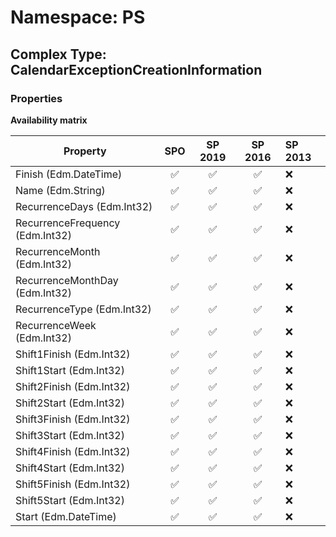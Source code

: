 # Namespace: PS

## Complex Type: CalendarExceptionCreationInformation

### Properties

**Availability matrix**

Property | SPO | SP 2019 | SP 2016 | SP 2013
----------|:---:|:-------:|:-------:|:-------
Finish (Edm.DateTime) | ✅ | ✅ | ✅ | ❌
Name (Edm.String) | ✅ | ✅ | ✅ | ❌
RecurrenceDays (Edm.Int32) | ✅ | ✅ | ✅ | ❌
RecurrenceFrequency (Edm.Int32) | ✅ | ✅ | ✅ | ❌
RecurrenceMonth (Edm.Int32) | ✅ | ✅ | ✅ | ❌
RecurrenceMonthDay (Edm.Int32) | ✅ | ✅ | ✅ | ❌
RecurrenceType (Edm.Int32) | ✅ | ✅ | ✅ | ❌
RecurrenceWeek (Edm.Int32) | ✅ | ✅ | ✅ | ❌
Shift1Finish (Edm.Int32) | ✅ | ✅ | ✅ | ❌
Shift1Start (Edm.Int32) | ✅ | ✅ | ✅ | ❌
Shift2Finish (Edm.Int32) | ✅ | ✅ | ✅ | ❌
Shift2Start (Edm.Int32) | ✅ | ✅ | ✅ | ❌
Shift3Finish (Edm.Int32) | ✅ | ✅ | ✅ | ❌
Shift3Start (Edm.Int32) | ✅ | ✅ | ✅ | ❌
Shift4Finish (Edm.Int32) | ✅ | ✅ | ✅ | ❌
Shift4Start (Edm.Int32) | ✅ | ✅ | ✅ | ❌
Shift5Finish (Edm.Int32) | ✅ | ✅ | ✅ | ❌
Shift5Start (Edm.Int32) | ✅ | ✅ | ✅ | ❌
Start (Edm.DateTime) | ✅ | ✅ | ✅ | ❌
